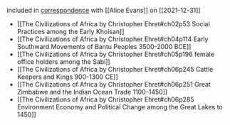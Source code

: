 included in [correspondence](https://mail.google.com/mail/u/0/#sent/QgrcJHrtpqcfsvBqQBGLVQFlpWLfHPfpdsG) with [[Alice Evans]] on [[2021-12-31]]

* [[The Civilizations of Africa by Christopher Ehret#ch02p53 Social Practices among the Early Khoisan]] 
* [[The Civilizations of Africa by Christopher Ehret#ch04p114 Early Southward Movements of Bantu Peoples 3500-2000 BCE]]
* [[The Civilizations of Africa by Christopher Ehret#ch05p196 female office holders among the Sabi]] 
* [[The Civilizations of Africa by Christopher Ehret#ch06p245 Cattle Keepers and Kings 900-1300 CE]]
* [[The Civilizations of Africa by Christopher Ehret#ch06p251 Great Zimbabwe and the Indian Ocean Trade 1100-1450]]
* [[The Civilizations of Africa by Christopher Ehret#ch06p285 Environment Economy and Political Change among the Great Lakes to 1450]]

